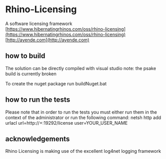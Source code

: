 # Rhino-Licensing
A software licensing framework [https://www.hibernatingrhinos.com/oss/rhino-licensing](https://www.hibernatingrhinos.com/oss/rhino-licensing) [http://ayende.com](http://ayende.com)

how to build
---------------
The solution can be directly compiled with visual studio
note: the psake build is currently broken

To create the nuget package run buildNuget.bat


how to run the tests
---------------
Please note that in order to run the tests you must either run them in the context of the administrator or run the following command:
netsh http add urlacl url=http://+:19292/license user=YOUR_USER_NAME


acknowledgements
---------------
Rhino Licensing is making use of the excellent log4net logging framework
